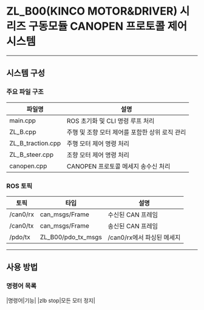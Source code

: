 # ZL_B00(KINCO MOTOR&DRIVER) 시리즈 구동모듈 CANOPEN 프로토콜 제어 시스템
---
## 시스템 구성
### 주요 파일 구조
|파일명|설명|
|-----|---|
|main.cpp|ROS 초기화 및 CLI 명령 루프 처리|
|ZL_B.cpp|주행 및 조향 모터 제어를 포함한 상위 로직 관리|
|ZL_B_traction.cpp|주행 모터 제어 명령 처리|
|ZL_B_steer.cpp|조향 모터 제어 명령 처리|
|canopen.cpp|CANOPEN 프로토콜 메세지 송수신 처리|
### ROS 토픽
|토픽|타입|설명|
|----|---|---|
|/can0/rx|can_msgs/Frame|수신된 CAN 프레임|
|/can0/tx|can_msgs/Frame|송신된 CAN 프레임|
|/pdo/tx|ZL_B00/pdo_tx_msgs|/can0/rx에서 파싱된 메세지|
---
## 사용 방법
### 명령어 목록
|명령어|기능|
|zlb stop|모든 모터 정지|
